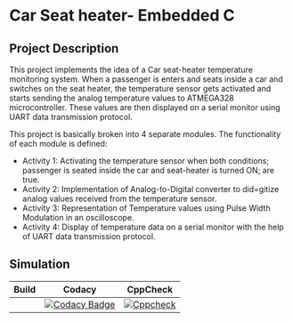 # Car Seat heater- Embedded C

## Project Description

This project implements the idea of a Car seat-heater temperature monitoring system. When a passenger is enters and seats inside a car and switches on the seat heater, the temperature sensor gets activated and starts sending the analog temperature values to ATMEGA328 microcontroller. These values are then displayed on a serial monitor using UART data transmission protocol. 

This project is basically broken into 4 separate modules. The functionality of each module is defined:

* Activity 1: Activating the temperature sensor when both conditions; passenger is seated inside the car and seat-heater is turned ON; are true.
* Activity 2: Implementation of Analog-to-Digital converter to did=gitize analog values received from the temperature sensor.  
* Activity 3: Representation of Temperature values using Pulse Width Modulation in an oscilloscope.
* Activity 4: Display of temperature data on a serial monitor with the help of UART data transmission protocol.

## Simulation

| Build | Codacy | CppCheck |
|:-------:|:-------:|:------:|
| | [![Codacy Badge](https://app.codacy.com/project/badge/Grade/6ba094bda54e4ce19e67160b1e349322)](https://www.codacy.com/gh/Pallavi-2500/Emb-C-Activity-1/dashboard?utm_source=github.com&amp;utm_medium=referral&amp;utm_content=Pallavi-2500/Emb-C-Activity-1&amp;utm_campaign=Badge_Grade) | [![Cppcheck](https://github.com/Pallavi-2500/Emb-C-Activity-1/actions/workflows/CodeQuality.yml/badge.svg)](https://github.com/Pallavi-2500/Emb-C-Activity-1/actions/workflows/CodeQuality.yml) | 


